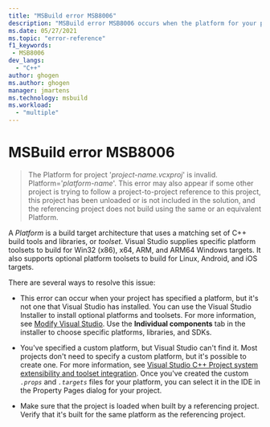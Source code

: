 ```yaml
---
title: "MSBuild error MSB8006"
description: "MSBuild error MSB8006 occurs when the platform for your project is invalid."
ms.date: 05/27/2021
ms.topic: "error-reference"
f1_keywords:
 - MSB8006
dev_langs:
  - "C++"
author: ghogen
ms.author: ghogen
manager: jmartens
ms.technology: msbuild
ms.workload:
  - "multiple"
---
```

# MSBuild error MSB8006

> The Platform for project '*project-name.vcxproj*' is invalid.  Platform='*platform-name*'. This error may also appear if some other project is trying to follow a project-to-project reference to this project, this project has been unloaded or is not included in the solution, and the referencing project does not build using the same or an equivalent Platform.

A *Platform* is a build target architecture that uses a matching set of C++ build tools and libraries, or *toolset*. Visual Studio supplies specific platform toolsets to build for Win32 (x86), x64, ARM, and ARM64 Windows targets. It also supports optional platform toolsets to build for Linux, Android, and iOS targets.

There are several ways to resolve this issue:

- This error can occur when your project has specified a platform, but it's not one that Visual Studio has installed. You can use the Visual Studio Installer to install optional platforms and toolsets. For more information, see [Modify Visual Studio](../../install/modify-visual-studio.md). Use the **Individual components** tab in the installer to choose specific platforms, libraries, and SDKs.

- You've specified a custom platform, but Visual Studio can't find it. Most projects don't need to specify a custom platform, but it's possible to create one. For more information, see [Visual Studio C++ Project system extensibility and toolset integration](../../extensibility/visual-cpp-project-extensibility.md). Once you've created the custom *`.props`* and *`.targets`* files for your platform, you can select it in the IDE in the Property Pages dialog for your project. 

- Make sure that the project is loaded when built by a referencing project. Verify that it's built for the same platform as the referencing project.

